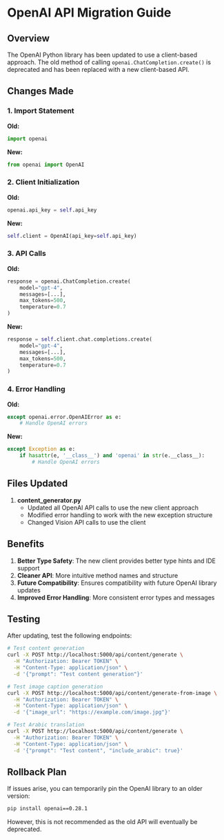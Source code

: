 # OpenAI API Migration Guide

## Overview

The OpenAI Python library has been updated to use a client-based approach. The old method of calling `openai.ChatCompletion.create()` is deprecated and has been replaced with a new client-based API.

## Changes Made

### 1. Import Statement
**Old:**
```python
import openai
```

**New:**
```python
from openai import OpenAI
```

### 2. Client Initialization
**Old:**
```python
openai.api_key = self.api_key
```

**New:**
```python
self.client = OpenAI(api_key=self.api_key)
```

### 3. API Calls
**Old:**
```python
response = openai.ChatCompletion.create(
    model="gpt-4",
    messages=[...],
    max_tokens=500,
    temperature=0.7
)
```

**New:**
```python
response = self.client.chat.completions.create(
    model="gpt-4",
    messages=[...],
    max_tokens=500,
    temperature=0.7
)
```

### 4. Error Handling
**Old:**
```python
except openai.error.OpenAIError as e:
    # Handle OpenAI errors
```

**New:**
```python
except Exception as e:
    if hasattr(e, '__class__') and 'openai' in str(e.__class__):
        # Handle OpenAI errors
```

## Files Updated

1. **content_generator.py**
   - Updated all OpenAI API calls to use the new client approach
   - Modified error handling to work with the new exception structure
   - Changed Vision API calls to use the client

## Benefits

1. **Better Type Safety**: The new client provides better type hints and IDE support
2. **Cleaner API**: More intuitive method names and structure
3. **Future Compatibility**: Ensures compatibility with future OpenAI library updates
4. **Improved Error Handling**: More consistent error types and messages

## Testing

After updating, test the following endpoints:

```bash
# Test content generation
curl -X POST http://localhost:5000/api/content/generate \
  -H "Authorization: Bearer TOKEN" \
  -H "Content-Type: application/json" \
  -d '{"prompt": "Test content generation"}'

# Test image caption generation
curl -X POST http://localhost:5000/api/content/generate-from-image \
  -H "Authorization: Bearer TOKEN" \
  -H "Content-Type: application/json" \
  -d '{"image_url": "https://example.com/image.jpg"}'

# Test Arabic translation
curl -X POST http://localhost:5000/api/content/generate \
  -H "Authorization: Bearer TOKEN" \
  -H "Content-Type: application/json" \
  -d '{"prompt": "Test content", "include_arabic": true}'
```

## Rollback Plan

If issues arise, you can temporarily pin the OpenAI library to an older version:

```bash
pip install openai==0.28.1
```

However, this is not recommended as the old API will eventually be deprecated.
